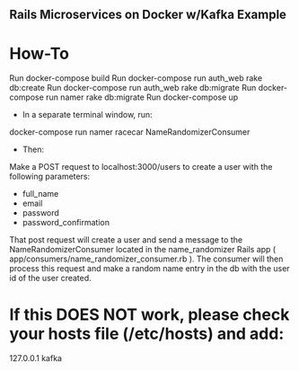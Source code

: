 Rails Microservices on Docker w/Kafka Example
---

# How-To
Run docker-compose build
Run docker-compose run auth_web rake db:create
Run docker-compose run auth_web rake db:migrate
Run docker-compose run namer rake db:migrate
Run docker-compose up

- In a separate terminal window, run:

docker-compose run namer racecar NameRandomizerConsumer

- Then:

Make a POST request to localhost:3000/users to create a user with the following parameters:
  - full_name
  - email
  - password
  - password_confirmation

That post request will create a user and send a message to the NameRandomizerConsumer located in the name_randomizer Rails app ( app/consumers/name_randomizer_consumer.rb ). The consumer will then process this request and make a random name entry in the db with the user id of the user created.

# If this DOES NOT work, please check your hosts file (/etc/hosts) and add:

127.0.0.1       kafka
